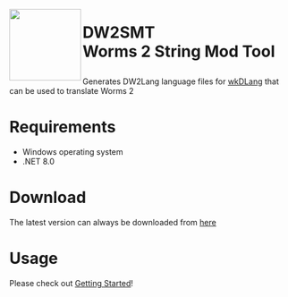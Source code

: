 <img align="left" width="128" src="https://github.com/user-attachments/assets/ca30ad7c-5e05-4dd3-ba3e-e12d479855f9" /> <h1>DW2SMT<br/>
Worms 2 String Mod Tool

</h1>

Generates DW2Lang language files for [wkDLang](https://github.com/Dawid8plc/wkDLang) that can be used to translate Worms 2

# Requirements
+ Windows operating system
+ .NET 8.0

# Download
The latest version can always be downloaded from [here](https://github.com/Dawid8plc/DW2SMT/releases/latest/download/DW2SMT.zip)

# Usage
Please check out [Getting Started](https://github.com/Dawid8plc/DW2SMT/wiki/Getting-Started)!
